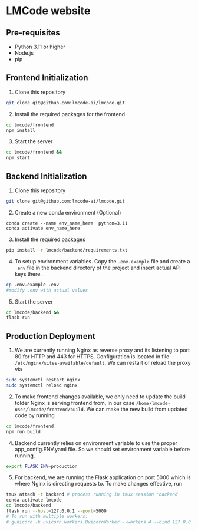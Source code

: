 # LMCode website

## Pre-requisites

- Python 3.11 or higher
- Node.js
- pip

## Frontend Initialization

1. Clone this repository

```bash
git clone git@github.com:lmcode-ai/lmcode.git
```

2. Install the required packages for the frontend

```bash
cd lmcode/frontend
npm install
```

3. Start the server

```bash
cd lmcode/frontend &&
npm start
```

## Backend Initialization

1. Clone this repository

```bash
git clone git@github.com:lmcode-ai/lmcode.git
```

2. Create a new conda environment (Optional)
```base 
conda create --name env_name_here  python=3.11  
conda activate env_name_here
```

3. Install the required packages

```bash
pip install -r lmcode/backend/requirements.txt 
```

4. To setup environment variables. Copy the `.env.example` file and create a `.env` file in the backend directory of the project and insert actual API keys there.

```bash
cp .env.example .env
#modify .env with actual values
```

5. Start the server

```bash
cd lmcode/backend &&
flask run
```

## Production Deployment

1. We are currently running Nginx as reverse proxy and its listening to port 80 for HTTP and 443 for HTTPS.
Configuration is located in file `/etc/nginx/sites-available/default`. We can restart or reload the proxy via

```bash
sudo systemctl restart nginx
sudo systemctl reload nginx
```

2. To make frontend changes available, we only need to update the build folder Nginx is serving frontend from,
in our case `/home/lmcode-user/lmcode/frontend/build`. We can make the new build from updated code by running

```bash
cd lmcode/frontend
npm run build
```

4. Backend currently relies on environment variable to use the proper app_config.ENV.yaml file. So we should set environment variable before running.

```bash
export FLASK_ENV=production
```


5. For backend, we are running the Flask application on port 5000 which is where Nginx is directing requests to.
To make changes effective, run

```bash
tmux attach -t backend # process running in tmux session 'backend'
conda activate lmcode
cd lmcode/backend
flask run --host=127.0.0.1 --port=5000
# To run with multiple workers:
# gunicorn -k uvicorn.workers.UvicornWorker --workers 4 --bind 127.0.0.1:5000 app:asgi_app
```
